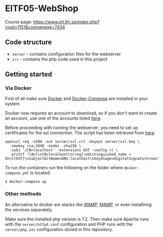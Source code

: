 # EITF05-WebShop

Course page: https://www.eit.lth.se/index.php?ciuid=1151&coursepage=7434

## Code structure
* `server` - contains configuration files for the webserver
* `src` - contains the php code used in this project

## Getting started

### Via Docker
First of all make sure [Docker](https://docs.docker.com/install/) and [Docker-Compose](https://docs.docker.com/compose/install/) are installed in your system. 

Docker now requires an account to download, so if you don't want to create an account, use one of the accounts listed [here](http://bugmenot.com/view/docker.com).

Before proceeding with running the webserver, you need to set up certificates for the ssl connection.
The script has been retrieved from [here](https://letsencrypt.org/docs/certificates-for-localhost/).

```
openssl req -x509 -out server/ssl.crt -keyout server/ssl.key \
  -newkey rsa:2048 -nodes -sha256 \
  -subj '/CN=localhost' -extensions EXT -config <( \
   printf "[dn]\nCN=localhost\n[req]\ndistinguished_name = dn\n[EXT]\nsubjectAltName=DNS:localhost\nkeyUsage=digitalSignature\nextendedKeyUsage=serverAuth")
```


To run the containers run the following on the folder where `docker-compose.yml` is located:
```
$ docker-compose up
```

### Other methods
An alternative to docker are stacks like [WAMP](http://www.wampserver.com/en/), [MAMP](https://www.mamp.info/en/), or even installinng the services separately.

Make sure the installed php version is 7.2. Then make sure Apache runs with the `server/httpd.conf` configuration and PHP runs with the `server/php.ini` configuration stored in this repository.
